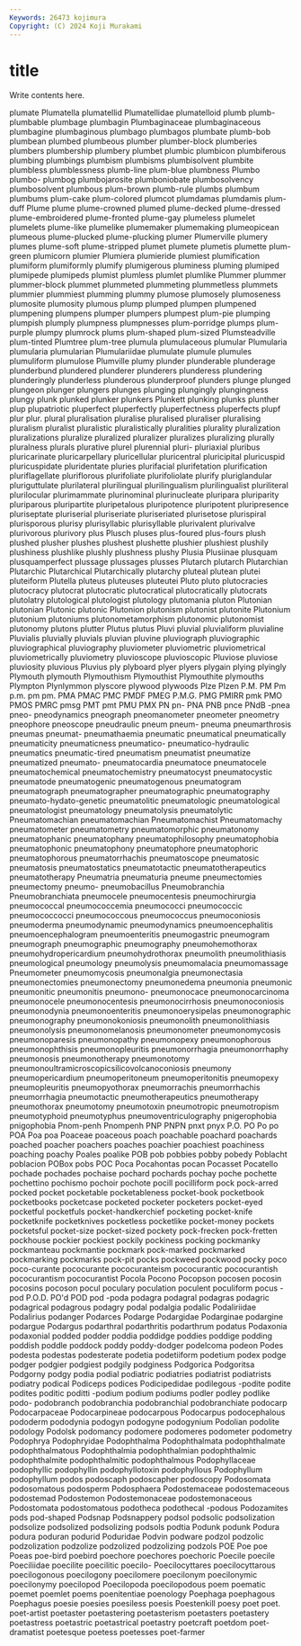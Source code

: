 ```yaml
---
Keywords: 26473 kojimura
Copyright: (C) 2024 Koji Murakami
---
```


# title

Write contents here.



plumate Plumatella plumatellid
Plumatellidae plumatelloid plumb plumb- plumbable plumbage plumbagin Plumbaginaceae plumbaginaceous plumbagine
plumbaginous plumbago plumbagos plumbate plumb-bob plumbean plumbed plumbeous plumber plumber-block
plumberies plumbers plumbership plumbery plumbet plumbic plumbicon plumbiferous plumbing plumbings
plumbism plumbisms plumbisolvent plumbite plumbless plumblessness plumb-line plum-blue plumbness Plumbo
plumbo- plumbog plumbojarosite plumboniobate plumbosolvency plumbosolvent plumbous plum-brown plumb-rule plumbs
plumbum plumbums plum-cake plum-colored plumcot plumdamas plumdamis plum-duff Plume plume
plume-crowned plumed plume-decked plume-dressed plume-embroidered plume-fronted plume-gay plumeless plumelet plumelets
plume-like plumelike plumemaker plumemaking plumeopicean plumeous plume-plucked plume-plucking plumer Plumerville
plumery plumes plume-soft plume-stripped plumet plumete plumetis plumette plum-green plumicorn
plumier Plumiera plumieride plumiest plumification plumiform plumiformly plumify plumigerous pluminess
pluming plumiped plumipede plumipeds plumist plumless plumlet plumlike Plummer plummer
plummer-block plummet plummeted plummeting plummetless plummets plummier plummiest plumming plummy
plumose plumosely plumoseness plumosite plumosity plumous plump plumped plumpen plumpened
plumpening plumpens plumper plumpers plumpest plum-pie plumping plumpish plumply plumpness
plumpnesses plum-porridge plumps plum-purple plumpy plumrock plums plum-shaped plum-sized Plumsteadville
plum-tinted Plumtree plum-tree plumula plumulaceous plumular Plumularia plumularia plumularian Plumulariidae
plumulate plumule plumules plumuliform plumulose Plumville plumy plunder plunderable plunderage
plunderbund plundered plunderer plunderers plunderess plundering plunderingly plunderless plunderous plunderproof
plunders plunge plunged plungeon plunger plungers plunges plunging plungingly plungingness
plungy plunk plunked plunker plunkers Plunkett plunking plunks plunther plup
plupatriotic pluperfect pluperfectly pluperfectness pluperfects plupf plur plur. plural pluralisation
pluralise pluralised pluraliser pluralising pluralism pluralist pluralistic pluralistically pluralities plurality
pluralization pluralizations pluralize pluralized pluralizer pluralizes pluralizing plurally pluralness plurals
plurative plurel plurennial pluri- pluriaxial pluribus pluricarinate pluricarpellary pluricellular pluricentral
pluricipital pluricuspid pluricuspidate pluridentate pluries plurifacial plurifetation plurification pluriflagellate pluriflorous
plurifoliate plurifoliolate plurify pluriglandular pluriguttulate plurilateral plurilingual plurilingualism plurilingualist pluriliteral
plurilocular plurimammate plurinominal plurinucleate pluripara pluriparity pluriparous pluripartite pluripetalous pluripotence
pluripotent pluripresence pluriseptate pluriserial pluriseriate pluriseriated plurisetose plurispiral plurisporous plurisy
plurisyllabic plurisyllable plurivalent plurivalve plurivorous plurivory plus Plusch pluses plus-foured
plus-fours plush plushed plusher plushes plushest plushette plushier plushiest plushily
plushiness plushlike plushly plushness plushy Plusia Plusiinae plusquam plusquamperfect plussage
plussages plusses Plutarch plutarch Plutarchian Plutarchic Plutarchical Plutarchically plutarchy pluteal
plutean plutei pluteiform Plutella pluteus pluteuses pluteutei Pluto pluto plutocracies
plutocracy plutocrat plutocratic plutocratical plutocratically plutocrats plutolatry plutological plutologist plutology
plutomania pluton Plutonian plutonian Plutonic plutonic Plutonion plutonism plutonist plutonite
Plutonium plutonium plutoniums plutonometamorphism plutonomic plutonomist plutonomy plutons plutter Plutus
plutus Pluvi pluvial pluvialiform pluvialine Pluvialis pluvially pluvials pluvian pluvine
pluviograph pluviographic pluviographical pluviography pluviometer pluviometric pluviometrical pluviometrically pluviometry pluvioscope
pluvioscopic Pluviose pluviose pluviosity pluvious Pluvius ply plyboard plyer plyers
plygain plying plyingly Plymouth plymouth Plymouthism Plymouthist Plymouthite plymouths Plympton
Plynlymmon plyscore plywood plywoods Plze Plzen P.M. PM Pm p.m.
pm pm. PMA PMAC PMC PMDF PMEG P.M.G. PMG PMIRR
pmk PMO PMOS PMRC pmsg PMT pmt PMU PMX PN
pn- PNA PNB pnce PNdB -pnea pneo- pneodynamics pneograph pneomanometer
pneometer pneometry pneophore pneoscope pneudraulic pneum pneum- pneuma pneumarthrosis pneumas
pneumat- pneumathaemia pneumatic pneumatical pneumatically pneumaticity pneumaticness pneumatico- pneumatico-hydraulic pneumatics
pneumatic-tired pneumatism pneumatist pneumatize pneumatized pneumato- pneumatocardia pneumatoce pneumatocele pneumatochemical
pneumatochemistry pneumatocyst pneumatocystic pneumatode pneumatogenic pneumatogenous pneumatogram pneumatograph pneumatographer pneumatographic
pneumatography pneumato-hydato-genetic pneumatolitic pneumatologic pneumatological pneumatologist pneumatology pneumatolysis pneumatolytic Pneumatomachian
pneumatomachian Pneumatomachist Pneumatomachy pneumatometer pneumatometry pneumatomorphic pneumatonomy pneumatophanic pneumatophany pneumatophilosophy
pneumatophobia pneumatophonic pneumatophony pneumatophore pneumatophoric pneumatophorous pneumatorrhachis pneumatoscope pneumatosic pneumatosis
pneumatostatics pneumatotactic pneumatotherapeutics pneumatotherapy Pneumatria pneumaturia pneume pneumectomies pneumectomy pneumo-
pneumobacillus Pneumobranchia Pneumobranchiata pneumocele pneumocentesis pneumochirurgia pneumococcal pneumococcemia pneumococci pneumococcic
pneumococcocci pneumococcous pneumococcus pneumoconiosis pneumoderma pneumodynamic pneumodynamics pneumoencephalitis pneumoencephalogram pneumoenteritis
pneumogastric pneumogram pneumograph pneumographic pneumography pneumohemothorax pneumohydropericardium pneumohydrothorax pneumolith pneumolithiasis
pneumological pneumology pneumolysis pneumomalacia pneumomassage Pneumometer pneumomycosis pneumonalgia pneumonectasia pneumonectomies
pneumonectomy pneumonedema pneumonia pneumonic pneumonitic pneumonitis pneumono- pneumonocace pneumonocarcinoma pneumonocele
pneumonocentesis pneumonocirrhosis pneumonoconiosis pneumonodynia pneumonoenteritis pneumonoerysipelas pneumonographic pneumonography pneumonokoniosis pneumonolith
pneumonolithiasis pneumonolysis pneumonomelanosis pneumonometer pneumonomycosis pneumonoparesis pneumonopathy pneumonopexy pneumonophorous pneumonophthisis
pneumonopleuritis pneumonorrhagia pneumonorrhaphy pneumonosis pneumonotherapy pneumonotomy pneumonoultramicroscopicsilicovolcanoconiosis pneumony pneumopericardium pneumoperitoneum
pneumoperitonitis pneumopexy pneumopleuritis pneumopyothorax pneumorrachis pneumorrhachis pneumorrhagia pneumotactic pneumotherapeutics pneumotherapy
pneumothorax pneumotomy pneumotoxin pneumotropic pneumotropism pneumotyphoid pneumotyphus pneumoventriculography pnigerophobia pnigophobia
Pnom-penh Pnompenh PNP PNPN pnxt pnyx P.O. PO Po po
POA Poa poa Poaceae poaceous poach poachable poachard poachards poached
poacher poachers poaches poachier poachiest poachiness poaching poachy Poales poalike
POB pob pobbies pobby pobedy Poblacht poblacion POBox pobs POC
Poca Pocahontas pocan Pocasset Pocatello pochade pochades pochaise pochard pochards
pochay poche pochette pochettino pochismo pochoir pochote pocill pocilliform pock
pock-arred pocked pocket pocketable pocketableness pocket-book pocketbook pocketbooks pocketcase pocketed
pocketer pocketers pocket-eyed pocketful pocketfuls pocket-handkerchief pocketing pocket-knife pocketknife pocketknives
pocketless pocketlike pocket-money pockets pocketsful pocket-size pocket-sized pockety pock-frecken pock-fretten
pockhouse pockier pockiest pockily pockiness pocking pockmanky pockmanteau pockmantie pockmark
pock-marked pockmarked pockmarking pockmarks pock-pit pocks pockweed pockwood pocky poco
poco-curante pococurante pococuranteism pococurantic pococurantish pococurantism pococurantist Pocola Pocono Pocopson
pocosen pocosin pocosins pocoson pocul poculary poculation poculent poculiform pocus
-pod P.O.D. PO'd POD pod -poda podagra podagral podagras podagric
podagrical podagrous podagry podal podalgia podalic Podaliriidae Podalirius podanger Podarces
Podarge Podargidae Podarginae podargine podargue Podargus podarthral podarthritis podarthrum podatus
Podaxonia podaxonial podded podder poddia poddidge poddies poddige podding poddish
poddle poddock poddy poddy-dodger podelcoma podeon Podes podesta podestas podesterate
podetia podetiiform podetium podex podge podger podgier podgiest podgily podginess
Podgorica Podgoritsa Podgorny podgy podia podial podiatric podiatries podiatrist podiatrists
podiatry podical Podiceps podices Podicipedidae podilegous -podite podite podites poditic
poditti -podium podium podiums podler podley podlike podo- podobranch podobranchia
podobranchial podobranchiate podocarp Podocarpaceae Podocarpineae podocarpous Podocarpus podocephalous pododerm pododynia
podogyn podogyne podogynium Podolian podolite podology Podolsk podomancy podomere podomeres
podometer podometry Podophrya Podophryidae Podophthalma Podophthalmata podophthalmate podophthalmatous Podophthalmia podophthalmian
podophthalmic podophthalmite podophthalmitic podophthalmous Podophyllaceae podophyllic podophyllin podophyllotoxin podophyllous Podophyllum
podophyllum podos podoscaph podoscapher podoscopy Podosomata podosomatous podosperm Podosphaera Podostemaceae
podostemaceous podostemad Podostemon Podostemonaceae podostemonaceous Podostomata podostomatous podotheca podothecal -podous
Podozamites pods pod-shaped Podsnap Podsnappery podsol podsolic podsolization podsolize podsolized
podsolizing podsols podtia Podunk podunk Podura podura poduran podurid Poduridae
Podvin podware podzol podzolic podzolization podzolize podzolized podzolizing podzols POE
Poe poe Poeas poe-bird poebird poechore poechores poechoric Poecile poecile
Poeciliidae poecilite poecilitic poecilo- Poecilocyttares poecilocyttarous poecilogonous poecilogony poecilomere poecilonym
poecilonymic poecilonymy poecilopod Poecilopoda poecilopodous poem poematic poemet poemlet poems
poenitentiae poenology Poephaga poephagous Poephagus poesie poesies poesiless poesis Poestenkill
poesy poet poet. poet-artist poetaster poetastering poetasterism poetasters poetastery poetastress
poetastric poetastrical poetastry poetcraft poetdom poet-dramatist poetesque poetess poetesses poet-farmer
